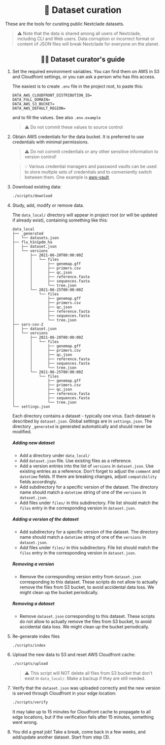 <h1 id="developers-guide-cli" align="center">
💾 Dataset curation
</h1>

These are the tools for curating public Nextclade datasets.


> ⚠️ Note that the data is shared among all users of Nextclade, including CLI and Web users. Data corruption or incorrect format or content of JSON files will break Nextclade for everyone on the planet.



<h2 id="dataset-curators-guide" align="center">
🧑💾 Dataset curator's guide
</h2>


 1. Set the required environment variables. You can find them on AWS in S3 and Cloudfront settings, or you can ask a person who has this access.

    The easiest is to create `.env` file in the project root, to paste this:
    
    ```
    DATA_AWS_CLOUDFRONT_DISTRIBUTION_ID=
    DATA_FULL_DOMAIN=
    DATA_AWS_S3_BUCKET=
    DATA_AWS_DEFAULT_REGION=
    ```
    
    and to fill the values. See also `.env.example`

    > ⚠️ Do not commit these values to source control


 2. Obtain AWS credentials for the data bucket. It is preferred to use credentials with minimal permissions.

    > ⚠️ Do not commit credentials or any other sensitive information to version control!
   
    > 💡 Various credential managers and password vaults can be used to store multiple sets of credentials and to conveniently switch between them. One example is [aws-vault](https://github.com/99designs/aws-vault).


 3. Download existing data:

    ```bash
    ./scripts/download
    ```

 4. Study, add, modify or remove data.

    The `data_local/` directory will appear in project root (or will be updated if already exist), containing something like this:

    ```
    data_local
    ├── _generated
    │   └── datasets.json
    ├── flu_h1n1pdm_ha
    │   ├── dataset.json
    │   └── versions
    │       ├── 2021-06-20T00:00:00Z
    │       │   └── files
    │       │       ├── genemap.gff
    │       │       ├── primers.csv
    │       │       ├── qc.json
    │       │       ├── reference.fasta
    │       │       ├── sequences.fasta
    │       │       └── tree.json
    │       └── 2021-06-25T00:00:00Z
    │           └── files
    │               ├── genemap.gff
    │               ├── primers.csv
    │               ├── qc.json
    │               ├── reference.fasta
    │               ├── sequences.fasta
    │               └── tree.json
    ├── sars-cov-2
    │   ├── dataset.json
    │   └── versions
    │       ├── 2021-06-20T00:00:00Z
    │       │   └── files
    │       │       ├── genemap.gff
    │       │       ├── primers.csv
    │       │       ├── qc.json
    │       │       ├── reference.fasta
    │       │       ├── sequences.fasta
    │       │       └── tree.json
    │       └── 2021-06-25T00:00:00Z
    │           └── files
    │               ├── genemap.gff
    │               ├── primers.csv
    │               ├── qc.json
    │               ├── reference.fasta
    │               ├── sequences.fasta
    │               └── tree.json
    └── settings.json
    ```

    Each directory contains a dataset - typically one virus. Each dataset is described by `dataset.json`.  Global settings are in `settings.json`. The directory `_generated` is generated automatically and should never be modified.

    ##### Adding new dataset
     - Add a directory under `data_local/`
     - Add `dataset.json` file. Use existing files as a reference.
     - Add a version entries into the list of `versions` in `dataset.json`. Use existing entries as a reference. Don't forget to adjust the `comment` and `datetime` fields. If there are breaking changes, adjust `compatibility` fields accordingly.
     - Add subdirectory for a specific version of the dataset. The directory name should match a `datetime` string of one of the `versions` in `dataset.json`.
     - Add files under `files/` in this subdirectory. File list should match the `files` entry in the corresponding version in `dataset.json`.
    
    ##### Adding a version of the dataset
     - Add subdirectory for a specific version of the dataset. The directory name should match a `datetime` string of one of the `versions` in `dataset.json`.
     - Add files under `files/` in this subdirectory. File list should match the `files` entry in the corresponding version in `dataset.json`.

    ##### Removing a version
     - Remove the corresponding version entry from `dataset.json` corresponding to this dataset. These scripts do not allow to actually remove the files from S3 bucket, to avoid accidental data loss. We might clean up the bucket periodically.

    ##### Removing a dataset
     - Remove `dataset.json` corresponding to this dataset. These scripts do not allow to actually remove the files from S3 bucket, to avoid accidental data loss. We might clean up the bucket periodically.


 4. Re-generate index files

    ```bash
    ./scripts/index
    ```

 5. Upload the new data to S3 and reset AWS Cloudfront cache:

    ```bash
    ./scripts/upload
    ```

    > ⚠️ This script will NOT delete all files from S3 bucket that don't exist in `data_local/`. Make a backup if they are still needed.


 6. Verify that the `dataset.json` was uploaded correctly and the new version is served through Cloudfront in your edge location:

    ```bash
    ./scripts/verify
    ```

    It may take up to 15 minutes for Cloudfront cache to propagate to all edge locations, but if the verification fails after 15 minutes, something went wrong. 

 7. You did a great job! Take a break, come back in a few weeks, and add/update another dataset. Start from step (3).
